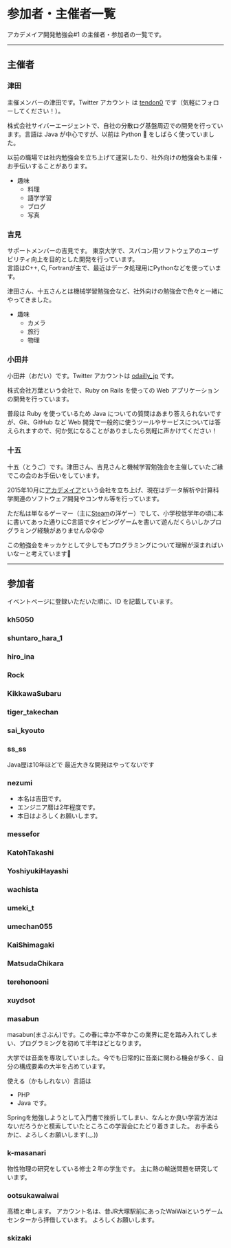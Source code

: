 # 参加者・主催者一覧

アカデメイア開発勉強会#1 の主催者・参加者の一覧です。

---

## 主催者

### 津田

主催メンバーの津田です。Twitter アカウント は [tendon0](https://twitter.com/tendon0) です（気軽にフォローしてください！）。

株式会社サイバーエージェントで、自社の分散ログ基盤周辺での開発を行っています。言語は Java が中心ですが、以前は Python :snake: をしばらく使っていました。

以前の職場では社内勉強会を立ち上げて運営したり、社外向けの勉強会も主催・お手伝いすることがあります。

* 趣味
  * 料理
  * 語学学習
  * ブログ
  * 写真

### 吉見

サポートメンバーの吉見です。
東京大学で、スパコン用ソフトウェアのユーザビリティ向上を目的とした開発を行っています。  
言語はC++, C, Fortranが主で、最近はデータ処理用にPythonなどを使っています。  

津田さん、十五さんとは機械学習勉強会など、社外向けの勉強会で色々と一緒にやってきました。  

* 趣味
    * カメラ
    * 旅行
    * 物理

### 小田井

小田井（おだい）です。Twitter アカウントは [odailly_jp](https://twitter.com/odailly_jp) です。

株式会社万葉という会社で、Ruby on Rails を使っての Web アプリケーションの開発を行っています。

普段は Ruby を使っているため Java についての質問はあまり答えられないですが、Git、GitHub など Web 開発で一般的に使うツールやサービスについては答えられますので、何か気になることがありましたら気軽に声かけてください！

### 十五

十五（とうご）です。津田さん、吉見さんと機械学習勉強会を主催していたご縁でこの会のお手伝いをしています。

2015年10月に[アカデメイア](http://www.academeia15.co.jp/)という会社を立ち上げ、現在はデータ解析や計算科学関連のソフトウェア開発やコンサル等を行っています。

ただ私は単なるゲーマー（主に[Steam](http://store.steampowered.com)の洋ゲー）でして、小学校低学年の頃に本に書いてあった通りにC言語でタイピングゲームを書いて遊んだくらいしかプログラミング経験がありません:dizzy_face::dizzy_face::dizzy_face:

この勉強会をキッカケとして少しでもプログラミングについて理解が深まればいいなーと考えています:turtle:

---

## 参加者

イベントページに登録いただいた順に、ID を記載しています。

### kh5050

### shuntaro_hara_1

### hiro_ina

### Rock

### KikkawaSubaru

### tiger_takechan

### sai_kyouto

### ss_ss
Java歴は10年ほどで
最近大きな開発はやってないです

### nezumi
* 本名は吉田です。
* エンジニア暦は2年程度です。
* 本日はよろしくお願いします。

### messefor

### KatohTakashi

### YoshiyukiHayashi

### wachista

### umeki_t

### umechan055

### KaiShimagaki

### MatsudaChikara

### terehonooni

### xuydsot

### masabun

masabun(まさぶん)です。この春に幸か不幸かこの業界に足を踏み入れてしまい、プログラミングを初めて半年ほどとなります。

大学では音楽を専攻していました。今でも日常的に音楽に関わる機会が多く、自分の構成要素の大半を占めています。

使える（かもしれない）言語は
 - PHP
 - Java
です。

Springを勉強しようとして入門書で挫折してしまい、なんとか良い学習方法はないだろうかと模索していたところこの学習会にたどり着きました。
お手柔らかに、よろしくお願いします(._.))

### k-masanari
物性物理の研究をしている修士２年の学生です。
主に熱の輸送問題を研究しています。

### ootsukawaiwai
高橋と申します。
アカウント名は、昔JR大塚駅前にあったWaiWaiというゲームセンターから拝借しています。
よろしくお願いします。

### skizaki
